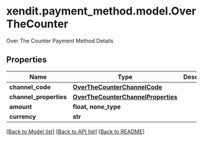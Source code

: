 # xendit.payment_method.model.OverTheCounter

Over The Counter Payment Method Details

## Properties
Name | Type | Description | Notes
------------ | ------------- | ------------- | -------------
**channel_code** | [**OverTheCounterChannelCode**](OverTheCounterChannelCode.md) |  | 
**channel_properties** | [**OverTheCounterChannelProperties**](OverTheCounterChannelProperties.md) |  | 
**amount** | **float, none_type** |  | [optional] 
**currency** | **str** |  | [optional] 

[[Back to Model list]](../README.md#documentation-for-models) [[Back to API list]](../README.md#documentation-for-api-endpoints) [[Back to README]](../README.md)


